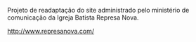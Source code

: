 Projeto de readaptação do site administrado pelo ministério de comunicação da Igreja Batista Represa Nova.

http://www.represanova.com/